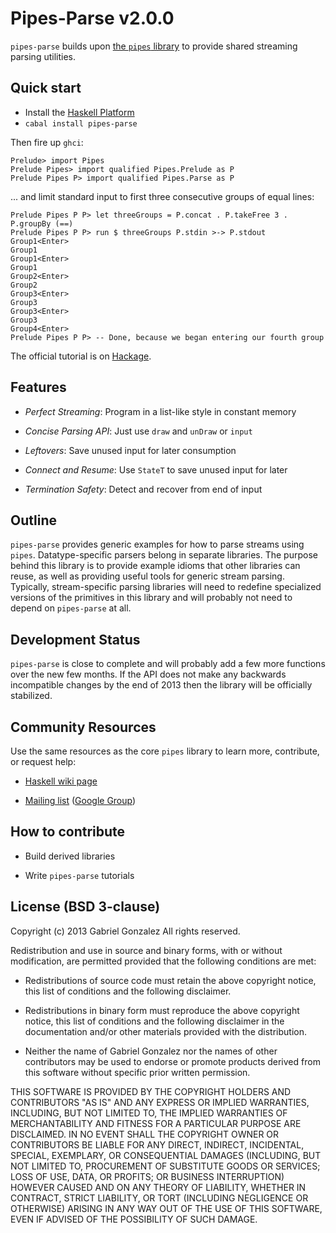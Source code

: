 # Pipes-Parse v2.0.0

`pipes-parse` builds upon
[the `pipes` library](https://github.com/Gabriel439/Haskell-Pipes-Library) to
provide shared streaming parsing utilities.

## Quick start

* Install the [Haskell Platform](http://www.haskell.org/platform/)
* `cabal install pipes-parse`

Then fire up `ghci`:

    Prelude> import Pipes
    Prelude Pipes> import qualified Pipes.Prelude as P
    Prelude Pipes P> import qualified Pipes.Parse as P

... and limit standard input to first three consecutive groups of equal lines:

    Prelude Pipes P P> let threeGroups = P.concat . P.takeFree 3 . P.groupBy (==)
    Prelude Pipes P P> run $ threeGroups P.stdin >-> P.stdout
    Group1<Enter>
    Group1
    Group1<Enter>
    Group1
    Group2<Enter>
    Group2
    Group3<Enter>
    Group3
    Group3<Enter>
    Group3
    Group4<Enter>
    Prelude Pipes P P> -- Done, because we began entering our fourth group

The official tutorial is on
[Hackage](http://hackage.haskell.org/package/pipes-parse).

## Features

* *Perfect Streaming*: Program in a list-like style in constant memory

* *Concise Parsing API*: Just use `draw` and `unDraw` or `input`

* *Leftovers*: Save unused input for later consumption

* *Connect and Resume*: Use `StateT` to save unused input for later

* *Termination Safety*: Detect and recover from end of input

## Outline

`pipes-parse` provides generic examples for how to parse streams using `pipes`.
Datatype-specific parsers belong in separate libraries.  The purpose behind
this library is to provide example idioms that other libraries can reuse,
as well as providing useful tools for generic stream parsing.  Typically,
stream-specific parsing libraries will need to redefine specialized versions of
the primitives in this library and will probably not need to depend on
`pipes-parse` at all.

## Development Status

`pipes-parse` is close to complete and will probably add a few more functions
over the new few months.  If the API does not make any backwards incompatible
changes by the end of 2013 then the library will be officially stabilized.

## Community Resources

Use the same resources as the core `pipes` library to learn more, contribute, or
request help:

* [Haskell wiki page](http://www.haskell.org/haskellwiki/Pipes)

* [Mailing list](mailto:haskell-pipes@googlegroups.com) ([Google Group](https://groups.google.com/forum/?fromgroups#!forum/haskell-pipes))

## How to contribute

* Build derived libraries

* Write `pipes-parse` tutorials

## License (BSD 3-clause)

Copyright (c) 2013 Gabriel Gonzalez
All rights reserved.

Redistribution and use in source and binary forms, with or without modification,
are permitted provided that the following conditions are met:

* Redistributions of source code must retain the above copyright notice, this
  list of conditions and the following disclaimer.

* Redistributions in binary form must reproduce the above copyright notice, this
  list of conditions and the following disclaimer in the documentation and/or
  other materials provided with the distribution.

* Neither the name of Gabriel Gonzalez nor the names of other contributors may
  be used to endorse or promote products derived from this software without
  specific prior written permission.

THIS SOFTWARE IS PROVIDED BY THE COPYRIGHT HOLDERS AND CONTRIBUTORS "AS IS" AND
ANY EXPRESS OR IMPLIED WARRANTIES, INCLUDING, BUT NOT LIMITED TO, THE IMPLIED
WARRANTIES OF MERCHANTABILITY AND FITNESS FOR A PARTICULAR PURPOSE ARE
DISCLAIMED. IN NO EVENT SHALL THE COPYRIGHT OWNER OR CONTRIBUTORS BE LIABLE FOR
ANY DIRECT, INDIRECT, INCIDENTAL, SPECIAL, EXEMPLARY, OR CONSEQUENTIAL DAMAGES
(INCLUDING, BUT NOT LIMITED TO, PROCUREMENT OF SUBSTITUTE GOODS OR SERVICES;
LOSS OF USE, DATA, OR PROFITS; OR BUSINESS INTERRUPTION) HOWEVER CAUSED AND ON
ANY THEORY OF LIABILITY, WHETHER IN CONTRACT, STRICT LIABILITY, OR TORT
(INCLUDING NEGLIGENCE OR OTHERWISE) ARISING IN ANY WAY OUT OF THE USE OF THIS
SOFTWARE, EVEN IF ADVISED OF THE POSSIBILITY OF SUCH DAMAGE.
